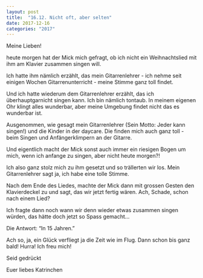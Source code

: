 ```yaml
---
layout: post
title:  "16.12. Nicht oft, aber selten"
date: 2017-12-16
categories: "2017"
---
```

Meine Lieben!


heute morgen hat der Mick mich gefragt, ob ich nicht ein Weihnachtslied mit ihm am Klavier zusammen singen will.

Ich hatte ihm nämlich erzählt, das mein Gitarrenlehrer - ich nehme seit einigen Wochen Gitarrenunterricht - meine Stimme ganz toll findet. 

Und ich hatte wiederum dem Gitarrenlehrer erzählt, das ich überhauptgarnicht singen kann. Ich bin nämlich tontaub. In meinem eigenen Ohr klingt alles wunderbar, aber meine Umgebung findet nicht das es wunderbar ist.

Ausgenommen, wie gesagt mein Gitarrenlehrer (Sein Motto: Jeder kann singen!) und die Kinder in der daycare. Die finden mich auch ganz toll - beim Singen und Anfängerklimpern an der Gitarre.

Und eigentlich macht der Mick sonst auch immer ein riesigen Bogen um mich, wenn ich anfange zu singen, aber nicht heute morgen?!

Ich also ganz stolz mich zu ihm gesetzt und so trällerten wir los. Mein Gitarrenlehrer sagt ja, ich habe eine tolle Stimme.

Nach dem Ende des Liedes, machte der Mick dann mit grossen Gesten den Klavierdeckel zu und sagt, das wir jetzt fertig wären. Ach, Schade, schon nach einem Lied?

Ich fragte dann noch wann wir denn wieder etwas zusammen singen würden, das hätte doch jetzt so Spass gemacht…

Die Antwort: “In 15 Jahren.”

Ach so, ja, ein Glück verfliegt ja die Zeit wie im Flug. Dann schon bis ganz bald! Hurra! Ich freu mich!

Seid gedrückt

Euer liebes Katrinchen









